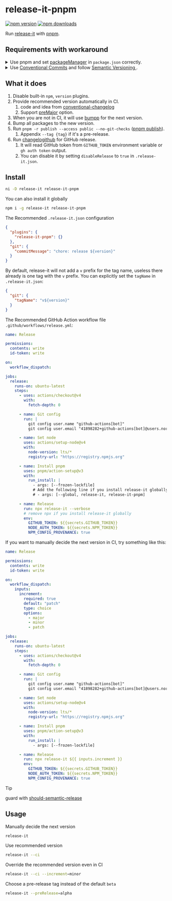# release-it-pnpm

[![npm version][npm-version-src]][npm-version-href]
[![npm downloads][npm-downloads-src]][npm-downloads-href]

Run [release-it](https://github.com/release-it/release-it) with [pnpm](https://pnpm.io).

## Requirements with workaround

<details><summary>Use pnpm and set <a href="https://nodejs.org/api/packages.html#packagemanager"> packageManager</a> in <code>package.json</code> correctly.</summary><br/>So that GitHub Action can set up pnpm correctly. You can also manually setup the pnpm version in the GitHub Action workflow file.</details>

<details><summary>Use <a href="https://www.conventionalcommits.org"> Conventional Commits</a> and follow <a href="https://semver.org"> Semantic Versioning </a>.</summary><br/>So that it can provide recommended version in CI. It's OK to not follow this rule if you manually decide the next version and disable GitHub release.</details>

## What it does

1. Disable built-in `npm`, `version` plugins.
1. Provide recommended version automatically in CI.
   1. code and idea from [conventional-changelog](https://github.com/release-it/conventional-changelog)
   1. Support [preMajor](https://github.com/conventional-changelog/conventional-changelog-config-spec/blob/master/versions/2.2.0/README.md#premajor-boolean) option.
1. When you are not in CI, it will use [bumpp](https://github.com/antfu/bumpp) for the next version.
1. Bump all packages to the new version.
1. Run `pnpm -r publish --access public --no-git-checks` ([pnpm publish](https://pnpm.io/cli/publish)).
   1. Appendix `--tag {tag}` if it's a pre-release.
1. Run [changelogithub](https://github.com/antfu/changelogithub) for GitHub release.
   1. It will read GitHub token from `GITHUB_TOKEN` environment variable or `gh auth token` output.
   1. You can disable it by setting `disableRelease` to `true` in `.release-it.json`.

## Install

```sh
ni -D release-it release-it-pnpm
```

You can also install it globally

```sh
npm i -g release-it release-it-pnpm
```

The Recommended `.release-it.json` configuration

```json
{
  "plugins": {
    "release-it-pnpm": {}
  },
  "git": {
    "commitMessage": "chore: release ${version}"
  }
}
```

By default, release-it will not add a `v` prefix for the tag name, useless there already is one tag with the `v` prefix. You can explicitly set the `tagName` in `.release-it.json`:

```json
{
  "git": {
    "tagName": "v${version}"
  }
}
```

The Recommended GitHub Action workflow file `.github/workflows/release.yml`:

```yaml
name: Release

permissions:
  contents: write
  id-token: write

on:
  workflow_dispatch:

jobs:
  release:
    runs-on: ubuntu-latest
    steps:
      - uses: actions/checkout@v4
        with:
          fetch-depth: 0

      - name: Git config
        run: |
          git config user.name "github-actions[bot]"
          git config user.email "41898282+github-actions[bot]@users.noreply.github.com"

      - name: Set node
        uses: actions/setup-node@v4
        with:
          node-version: lts/*
          registry-url: "https://registry.npmjs.org"

      - name: Install pnpm
        uses: pnpm/action-setup@v3
        with:
          run_install: |
            - args: [--frozen-lockfile]
            # Add the following line if you install release-it globally
            # - args: [--global, release-it, release-it-pnpm]

      - name: Release
        run: npx release-it --verbose
        # remove npx if you install release-it globally
        env:
          GITHUB_TOKEN: ${{secrets.GITHUB_TOKEN}}
          NODE_AUTH_TOKEN: ${{secrets.NPM_TOKEN}}
          NPM_CONFIG_PROVENANCE: true
```

If you want to manually decide the next version in CI, try something like this:

```yaml
name: Release

permissions:
  contents: write
  id-token: write

on:
  workflow_dispatch:
    inputs:
      increment:
        required: true
        default: "patch"
        type: choice
        options:
          - major
          - minor
          - patch

jobs:
  release:
    runs-on: ubuntu-latest
    steps:
      - uses: actions/checkout@v4
        with:
          fetch-depth: 0

      - name: Git config
        run: |
          git config user.name "github-actions[bot]"
          git config user.email "41898282+github-actions[bot]@users.noreply.github.com"

      - name: Set node
        uses: actions/setup-node@v4
        with:
          node-version: lts/*
          registry-url: "https://registry.npmjs.org"

      - name: Install pnpm
        uses: pnpm/action-setup@v3
        with:
          run_install: |
            - args: [--frozen-lockfile]

      - name: Release
        run: npx release-it ${{ inputs.increment }}
        env:
          GITHUB_TOKEN: ${{secrets.GITHUB_TOKEN}}
          NODE_AUTH_TOKEN: ${{secrets.NPM_TOKEN}}
          NPM_CONFIG_PROVENANCE: true
```

> [!TIP]
> guard with [should-semantic-release](https://github.com/JoshuaKGoldberg/should-semantic-release)

## Usage

Manually decide the next version

```sh
release-it
```

Use recommended version

```sh
release-it --ci
```

Override the recommended version even in CI

```sh
release-it --ci --increment=minor
```

Choose a pre-release tag instead of the default `beta`

```sh
release-it --preRelease=alpha
```

<!-- Badges -->

[npm-version-src]: https://img.shields.io/npm/v/release-it-pnpm?style=flat&colorA=080f12&colorB=1fa669
[npm-version-href]: https://npmjs.com/package/release-it-pnpm
[npm-downloads-src]: https://img.shields.io/npm/dm/release-it-pnpm?style=flat&colorA=080f12&colorB=1fa669
[npm-downloads-href]: https://npmjs.com/package/release-it-pnpm
